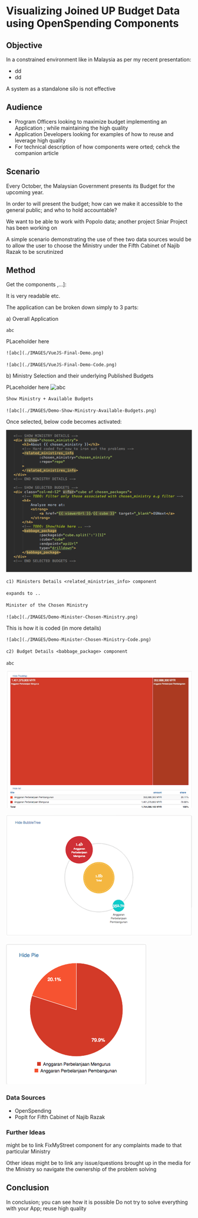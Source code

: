 # Visualizing Joined UP Budget Data using OpenSpending Components

## Objective

In a constrained environment like in Malaysia as per my recent presentation:
- dd
- dd

A system as a standalone silo is not effective

## Audience

- Program Officers looking to maximize budget implementing an Application
; while maintaining the high quality
- Application Developers looking for examples of how to reuse and leverage
 high quality
- For technical description of how components were orted; cehck the companion
article

## Scenario

Every October, the Malaysian Government presents its Budget for the upcoming
year.

In order to will present the budget; how can we make it 
accessible to the general public; and who to hold accountable?

We want to be able to work with Popolo data; another project Sniar Project
has been working on  

A simple scenario demonstrating the use of thee two data sources would be
to allow the user to choose the Ministry under the Fifth Cabinet of Najib Razak
to be scrutinized

## Method

Get the components ,...]: 

It is very readable etc.

The application can be broken down simply to 3 parts:

a) Overall Application

    abc

PLaceholder here 

    ![abc](./IMAGES/VueJS-Final-Demo.png)

    ![abc](./IMAGES/VueJS-Final-Demo-Code.png)

b) Ministry Selection and their underlying Published Budgets
    
PLaceholder here ![abc](https://avatars-05.gitter.im/group/iv/3/57542d72c43b8c601977cdd3?s=48)

    Show Ministry + Available Budgets

    ![abc](./IMAGES/Demo-Show-Ministry-Available-Budgets.png)

Once selected, below code becomes activated:

![abc](./IMAGES/Demo-Show-Selected-Ministers-Available-Budgets-Code.png)


    c1) Ministers Details <related_ministries_info> component

    expands to ..

    Minister of the Chosen Ministry
     
    ![abc](./IMAGES/Demo-Minister-Chosen-Ministry.png)
    
This is how it is coded (in more details)
        
    ![abc](./IMAGES/Demo-Minister-Chosen-Ministry-Code.png)

    c2) Budget Details <babbage_package> component

    abc
    
![TreeMap](./IMAGES/Demo-Components-TreeMap.png)

![BubbleTree](./IMAGES/Demo-Components-BubbleTree.png)

![Pie](./IMAGES/Demo-Components-Pie.png)


### Data Sources

- OpenSpending
- PopIt for Fifth Cabinet of Najib Razak

### Further Ideas

might be to link FixMyStreet component for any complaints made
to that particular Ministry

Other ideas might be to link any issue/questions brought up in the
media for the Ministry so navigate the ownership of the problem solving


## Conclusion

In conclusion; you can see how it is possible
Do not try to solve everything with your App; reuse high quality
